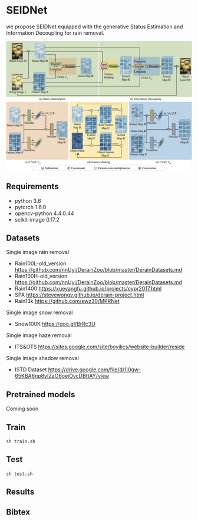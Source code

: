 # SEIDNet
we propose SEIDNet equipped with the generative Status Estimation and Information Decoupling for rain removal.

<img align="center" src="./Architecture/train.png" swidth="750">

## Requirements

- python 3.6
- pytorch 1.6.0
- opencv-python 4.4.0.44
- scikit-image 0.17.2

## Datasets
Single image rain removal
- Rain100L-old_version https://github.com/nnUyi/DerainZoo/blob/master/DerainDatasets.md
- Rain100H-old_version https://github.com/nnUyi/DerainZoo/blob/master/DerainDatasets.md
- Rain1400 https://xueyangfu.github.io/projects/cvpr2017.html
- SPA https://stevewongv.github.io/derain-project.html
- Rain13k https://github.com/swz30/MPRNet

Single image snow removal
- Snow100K https://goo.gl/BrRc3U

Single image haze removal
- ITS&OTS https://sites.google.com/site/boyilics/website-builder/reside

Single image shadow removal
- ISTD Dataset https://drive.google.com/file/d/1I0qw-65KBA6np8vIZzO6oeiOvcDBttAY/view



## Pretrained models

Coming soon

## Train

```
sh train.sh
```

## Test

```
sh test.sh
```

## Results



## Bibtex


